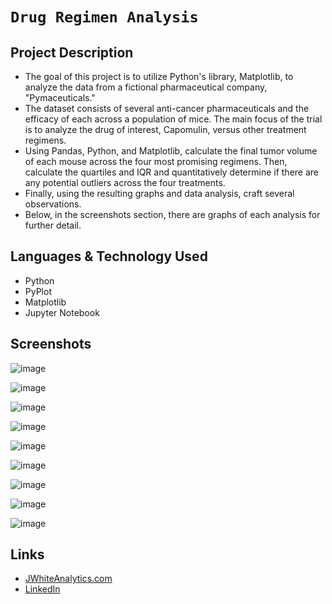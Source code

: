 # `Drug Regimen Analysis`

## Project Description

-  The goal of this project is to utilize Python's library, Matplotlib, to analyze the data from a fictional pharmaceutical company, "Pymaceuticals."
- The dataset consists of several anti-cancer pharmaceuticals and the efficacy of each across a population of mice. The main focus of the trial is to analyze the drug of interest, Capomulin, versus other treatment regimens.
- Using Pandas, Python, and Matplotlib, calculate the final tumor volume of each mouse across the four most promising regimens. Then, calculate the quartiles and IQR and quantitatively determine if there are any potential outliers across the four treatments.
- Finally, using the resulting graphs and data analysis, craft several observations.
- Below, in the screenshots section, there are graphs of each analysis for further detail.


## Languages & Technology Used

- Python
- PyPlot
- Matplotlib
- Jupyter Notebook

## Screenshots
![image](/Images/screenshot1.png)

![image](/Images/screenshot2.png)

![image](/Images/screenshot3.png)

![image](/Images/screenshot4.png)

![image](/Images/screenshot5.png)

![image](/Images/screenshot6.png)

![image](/Images/screenshot7.png)

![image](/Images/screenshot8.png)

![image](/Images/screenshot.png)

## Links
- [JWhiteAnalytics.com](https://jwhiteanalytics.com)
- [LinkedIn](https://www.linkedin.com/in/jimmywhite1987)
